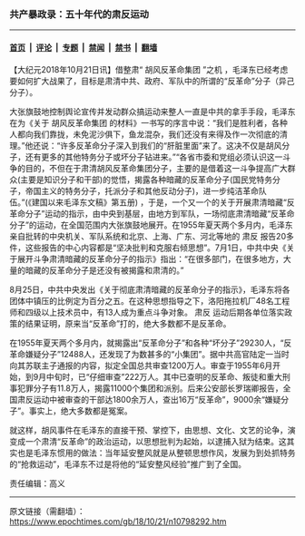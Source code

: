 ### 共产暴政录：五十年代的肃反运动

---

#### [首页](../../../..?n10798292) &nbsp;|&nbsp; [评论](../../../../../epoch-comment?n10798292) &nbsp;|&nbsp; [专题](../../../../../epoch-special?n10798292) &nbsp;|&nbsp; [禁闻](../../../../../epoch-news?n10798292) &nbsp;|&nbsp; [禁书](../../../../../books?n10798292) &nbsp;|&nbsp; [翻墙](https://github.com/gfw-breaker/nogfw/blob/master/README.md?n10798292)


<div class="post_content" id="artbody" itemprop="articleBody">
 <!-- article content begin -->
 <p>
  【大纪元2018年10月21日讯】借整肃“
  <ok href="https://www.epochtimes.com/gb/tag/%E8%83%A1%E9%A3%8E%E5%8F%8D%E9%9D%A9%E5%91%BD%E9%9B%86%E5%9B%A2.html">
   胡风反革命集团
  </ok>
  ”之机 ，毛泽东已经考虑要如何扩大战果了，目标是肃清中共、政府、军队中的所谓的“反革命”分子（异己分子）。
 </p>
 <p>
  大张旗鼓地控制舆论宣传并发动群众搞运动来整人一直是中共的拿手手段，毛泽东在为《关于
  <ok href="https://www.epochtimes.com/gb/tag/%E8%83%A1%E9%A3%8E%E5%8F%8D%E9%9D%A9%E5%91%BD%E9%9B%86%E5%9B%A2.html">
   胡风反革命集团
  </ok>
  的材料》一书写的序言中说：“我们是胜利者，各种人都向我们靠拢，未免泥沙俱下，鱼龙混杂，我们还没有来得及作一次彻底的清理。”他还说：“许多反革命分子深入到我们的“肝脏里面”来了。这决不仅是胡风分子，还有更多的其他特务分子或坏分子钻进来。”“各省市委和党组必须认识这一斗争的目的，不但在于肃清胡风反革命集团分子，主要的是借着这一斗争提高广大群众(主要是知识分子和干部)的觉悟，揭露各种暗藏的反革命分子(国民党特务分子，帝国主义的特务分子，托派分子和其他反动分子)，进一步纯洁革命队伍。”(《建国以来毛泽东文稿》第五册) ，于是，一个又一个的关于开展肃清暗藏“反革命分子”运动的指示，由中央到基层，由地方到军队，一场彻底肃清暗藏“反革命分子”的运动，在全国范围内大张旗鼓地展开。在1955年夏天两个多月内，毛泽东亲自批转的中央机关、军队系统和北京、上海、广东、河北等地的
  <ok href="https://www.epochtimes.com/gb/tag/%E8%82%83%E5%8F%8D.html">
   肃反
  </ok>
  报告20多件，这些报告的中心内容都是“坚决批判和克服右倾思想”。7月1日，中共中央《关于展开斗争肃清暗藏的反革命分子的指示》指出：“在很多部门，在很多地方，大量的暗藏的反革命分子是还没有被揭露和肃清的。”
 </p>
 <p>
  8月25日，中共中央发出《关于彻底肃清暗藏的反革命分子的指示》，毛泽东将各团体中镇压的比例定为百分之五。在这种思想指导之下，洛阳拖拉机厂48名工程师和四级以上技术员中，有13人成为重点斗争对象。
  <ok href="https://www.epochtimes.com/gb/tag/%E8%82%83%E5%8F%8D.html">
   肃反
  </ok>
  运动后期各单位落实政策的结果证明，原来当“反革命”打的，绝大多数都不是反革命。
 </p>
 <p>
  在1955年夏天两个多月内，就揭露出“反革命分子”和各种“坏分子”29230人，“反革命嫌疑分子”12488人，还发现了为数甚多的“小集团”。据中共高官陆定一当时向其苏联主子通报的内容，拟定全国总共审查1200万人。审查于1955年6月开始，到9月中旬时，已“仔细审查”222万人。其中已查明的反革命、叛徒和重大刑事犯罪分子有11.8万人，揭露11000个集团和派别。后来公安部长罗瑞卿报告，全国肃反运动中被审查的干部达1800余万人，查出16万“反革命”，9000余“嫌疑分子”。事实上，绝大多数都是冤案。
 </p>
 <p>
  就这样，胡风事件在毛泽东的直接干预、掌控下，由思想、文化、文艺的论争，演变成一个肃清“反革命”的政治运动，以思想批判为起始，以逮捕入狱为结束。这其实也是毛泽东惯用的做法：当年延安整风就是从整顿思想作风，发展为到处抓特务的“抢救运动”，毛泽东不过是将他的“延安整风经验”推广到了全国。
 </p>
 <p>
  责任编辑：高义
 </p>
 <!-- article content end -->
 <div id="below_article_ad">
 </div>
</div>


---

原文链接（需翻墙）：https://www.epochtimes.com/gb/18/10/21/n10798292.htm